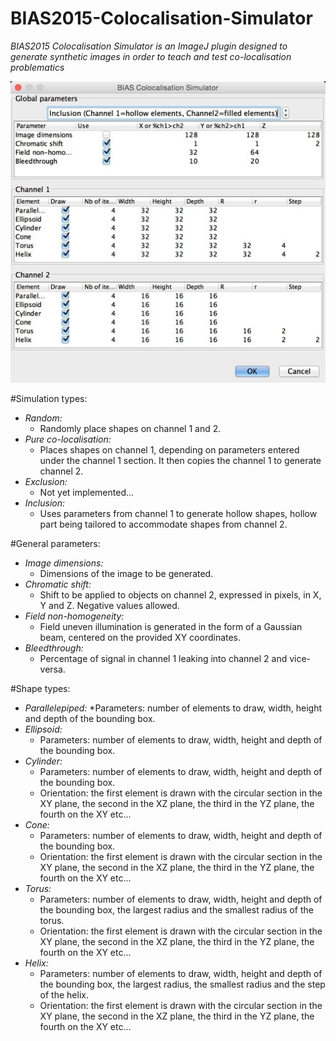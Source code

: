 # BIAS2015-Colocalisation-Simulator

*BIAS2015 Colocalisation Simulator is an ImageJ plugin designed to generate synthetic images in order to teach and test co-localisation problematics*

![alt tag](https://github.com/fab2506/BIAS2015-Colocalisation-Simulator/blob/master/img/BIAS_Coloc_Simulator.jpg)

#Simulation types:

* *Random:*
  * Randomly place shapes on channel 1 and 2.
* *Pure co-localisation:*
  * Places shapes on channel 1, depending on parameters entered under the channel 1 section. It then copies the channel 1 to generate channel 2.
* *Exclusion:*
  * Not yet implemented...
* *Inclusion:*
  * Uses parameters from channel 1 to generate hollow shapes, hollow part being tailored to accommodate shapes from channel 2.

#General parameters:
* *Image dimensions:*
  * Dimensions of the image to be generated.
* *Chromatic shift:*
  * Shift to be applied to objects on channel 2, expressed in pixels, in X, Y and Z. Negative values allowed.
* *Field non-homogeneity:*
  * Field uneven illumination is generated in the form of a Gaussian beam, centered on the provided XY coordinates.
* *Bleedthrough:*
  * Percentage of signal in channel 1 leaking into channel 2 and vice-versa.	

#Shape types:
* *Parallelepiped:*
  *Parameters: number of elements to draw, width, height and depth of the bounding box.
* *Ellipsoid:*
  * Parameters: number of elements to draw, width, height and depth of the bounding box.	
* *Cylinder:*
  * Parameters: number of elements to draw, width, height and depth of the bounding box.
  * Orientation: the first element is drawn with the circular section in the XY plane, the second in the XZ plane, the third in the YZ plane, the fourth on the XY etc...
* *Cone:*
  * Parameters: number of elements to draw, width, height and depth of the bounding box.
  * Orientation: the first element is drawn with the circular section in the XY plane, the second in the XZ plane, the third in the YZ plane, the fourth on the XY etc...
* *Torus:*
  * Parameters: number of elements to draw, width, height and depth of the bounding box, the largest radius and the smallest radius of the torus.
  * Orientation: the first element is drawn with the circular section in the XY plane, the second in the XZ plane, the third in the YZ plane, the fourth on the XY etc...
* *Helix:*
  * Parameters: number of elements to draw, width, height and depth of the bounding box, the largest radius, the smallest radius and the step of the helix.
  * Orientation: the first element is drawn with the circular section in the XY plane, the second in the XZ plane, the third in the YZ plane, the fourth on the XY etc...
